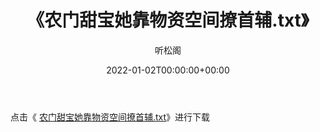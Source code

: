 ﻿---
title:  《农门甜宝她靠物资空间撩首辅.txt》
date:   2022-01-02T00:00:00+00:00
author: 听松阁
layout: post
permalink: /农门甜宝她靠物资空间撩首辅/
categories: 小说
tags: [小说]
---

点击《 [农门甜宝她靠物资空间撩首辅.txt](http://img.660000.xyz/bookstukust/book/bntxt/10/农门甜宝她靠物资空间撩首辅.txt)》进行下载